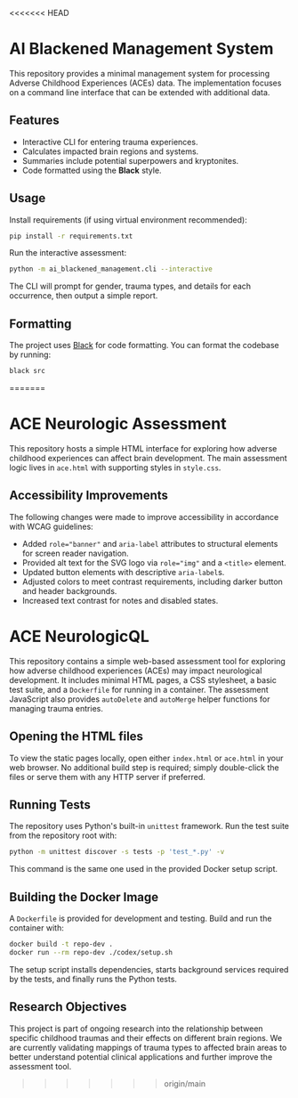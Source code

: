 <<<<<<< HEAD
# AI Blackened Management System

This repository provides a minimal management system for processing
Adverse Childhood Experiences (ACEs) data. The implementation focuses
on a command line interface that can be extended with additional data.

## Features

- Interactive CLI for entering trauma experiences.
- Calculates impacted brain regions and systems.
- Summaries include potential superpowers and kryptonites.
- Code formatted using the **Black** style.

## Usage

Install requirements (if using virtual environment recommended):

```bash
pip install -r requirements.txt
```

Run the interactive assessment:

```bash
python -m ai_blackened_management.cli --interactive
```

The CLI will prompt for gender, trauma types, and details for each
occurrence, then output a simple report.

## Formatting

The project uses [Black](https://github.com/psf/black) for code
formatting. You can format the codebase by running:

```bash
black src
```
=======
# ACE Neurologic Assessment

This repository hosts a simple HTML interface for exploring how adverse childhood experiences can affect brain development. The main assessment logic lives in `ace.html` with supporting styles in `style.css`.

## Accessibility Improvements

The following changes were made to improve accessibility in accordance with WCAG guidelines:

- Added `role="banner"` and `aria-label` attributes to structural elements for screen reader navigation.
- Provided alt text for the SVG logo via `role="img"` and a `<title>` element.
- Updated button elements with descriptive `aria-label`s.
- Adjusted colors to meet contrast requirements, including darker button and header backgrounds.
- Increased text contrast for notes and disabled states.

# ACE NeurologicQL

This repository contains a simple web-based assessment tool for exploring how adverse childhood experiences (ACEs) may impact neurological development. It includes minimal HTML pages, a CSS stylesheet, a basic test suite, and a `Dockerfile` for running in a container. The assessment JavaScript also provides `autoDelete` and `autoMerge` helper functions for managing trauma entries.

## Opening the HTML files

To view the static pages locally, open either `index.html` or `ace.html` in your web browser. No additional build step is required; simply double-click the files or serve them with any HTTP server if preferred.

## Running Tests

The repository uses Python's built-in `unittest` framework. Run the test suite from the repository root with:

```bash
python -m unittest discover -s tests -p 'test_*.py' -v
```

This command is the same one used in the provided Docker setup script.

## Building the Docker Image

A `Dockerfile` is provided for development and testing. Build and run the container with:

```bash
docker build -t repo-dev .
docker run --rm repo-dev ./codex/setup.sh
```

The setup script installs dependencies, starts background services required by the tests, and finally runs the Python tests.

## Research Objectives

This project is part of ongoing research into the relationship between specific childhood traumas and their effects on different brain regions. We are currently validating mappings of trauma types to affected brain areas to better understand potential clinical applications and further improve the assessment tool.

>>>>>>> origin/main
